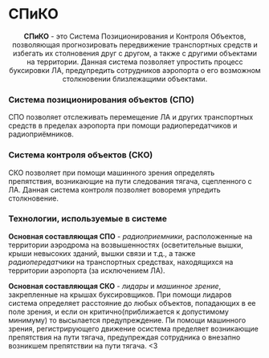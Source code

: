 # СПиКО

<p align="center"><strong>СПиКО</strong> - это Система Позиционирования и Контроля Объектов, позволяющая прогнозировать передвижение транспортных средств и избегать их столновения друг с другом, а также с другими объектами на территории. Данная система позволяет упростить процесс буксировки ЛА, предупредить сотрудников аэропорта о его возможном столкновении близлежащими объектами.</p>

### **Система позиционирования объектов (СПО)**
СПО позволяет отслеживать перемещение ЛА и других транспортных средств в пределах аэропорта при помощи радиопередатчиков и радиоприёмников.

### **Система контроля объектов (СКО)**
СКО позволяет при помощи машинного зрения определять препятствия, возникающие на пути следования тягача, сцепленного с ЛА. Данная система контроля позволяет воворемя упредить столкновение.

### **Технологии, используемые в системе**

**Основная составляющая СПО** - _радиоприемники_, расположенные на территории аэродрома на возвышенностях (осветительные вышки, крыши невысоких зданий, вышки связи и т.д., а также _радиопередатчики_ на транспортных средствах, находящихся на территории аэропорта (за исключением ЛА).

**Основная составляющая СКО** - _лидары_ и _машинное зрение_, закрепленные на крышах буксировщиков. При помощи лидаров система определяет расстояние до любых объектов, попадающих в ее поле зрения, и  если он критично(приближается к допустимому минимуму) то высылается предупреждение.  Пи помощи машинного зрения,  регистрирующего движение осистема пределяет возникающие препятствия на  пути тягача, предупреждая сотрудника о внезапно возникшем препятствии на пути тягача.
<3